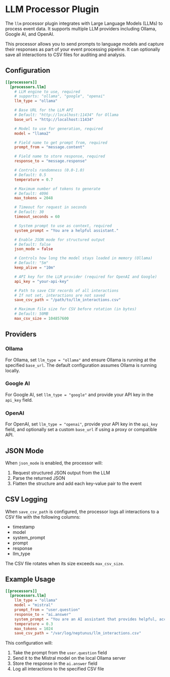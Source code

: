 # LLM Processor Plugin

The `llm` processor plugin integrates with Large Language Models (LLMs) to process event data. It supports multiple LLM providers including Ollama, Google AI, and OpenAI.

This processor allows you to send prompts to language models and capture their responses as part of your event processing pipeline. It can optionally save all interactions to CSV files for auditing and analysis.

## Configuration

```toml
[[processors]]
  [processors.llm]
    # LLM engine to use, required
    # supports: "ollama", "google", "openai"
    llm_type = "ollama"

    # Base URL for the LLM API
    # Default: "http://localhost:11434" for Ollama
    base_url = "http://localhost:11434"

    # Model to use for generation, required
    model = "llama2"

    # Field name to get prompt from, required
    prompt_from = "message.content"

    # Field name to store response, required
    response_to = "message.response"

    # Controls randomness (0.0-1.0)
    # Default: 0.5
    temperature = 0.7

    # Maximum number of tokens to generate
    # Default: 4096
    max_tokens = 2048

    # Timeout for request in seconds
    # Default: 30
    timeout_seconds = 60

    # System prompt to use as context, required
    system_prompt = "You are a helpful assistant."

    # Enable JSON mode for structured output
    # Default: false
    json_mode = false

    # Controls how long the model stays loaded in memory (Ollama)
    # Default: "5m"
    keep_alive = "10m"

    # API key for the LLM provider (required for OpenAI and Google)
    api_key = "your-api-key"

    # Path to save CSV records of all interactions
    # If not set, interactions are not saved
    save_csv_path = "/path/to/llm_interactions.csv"

    # Maximum file size for CSV before rotation (in bytes)
    # Default: 50MB
    max_csv_size = 104857600
```

## Providers

### Ollama

For Ollama, set `llm_type = "ollama"` and ensure Ollama is running at the specified `base_url`. The default configuration assumes Ollama is running locally.

### Google AI

For Google AI, set `llm_type = "google"` and provide your API key in the `api_key` field.

### OpenAI

For OpenAI, set `llm_type = "openai"`, provide your API key in the `api_key` field, and optionally set a custom `base_url` if using a proxy or compatible API.

## JSON Mode

When `json_mode` is enabled, the processor will:
1. Request structured JSON output from the LLM
2. Parse the returned JSON
3. Flatten the structure and add each key-value pair to the event

## CSV Logging

When `save_csv_path` is configured, the processor logs all interactions to a CSV file with the following columns:
- timestamp
- model
- system_prompt
- prompt
- response
- llm_type

The CSV file rotates when its size exceeds `max_csv_size`.

## Example Usage

```toml
[[processors]]
  [processors.llm]
    llm_type = "ollama"
    model = "mistral"
    prompt_from = "user.question"
    response_to = "ai.answer"
    system_prompt = "You are an AI assistant that provides helpful, accurate, and concise responses."
    temperature = 0.3
    max_tokens = 1024
    save_csv_path = "/var/log/neptunus/llm_interactions.csv"
```

This configuration will:
1. Take the prompt from the `user.question` field
2. Send it to the Mistral model on the local Ollama server
3. Store the response in the `ai.answer` field
4. Log all interactions to the specified CSV file
